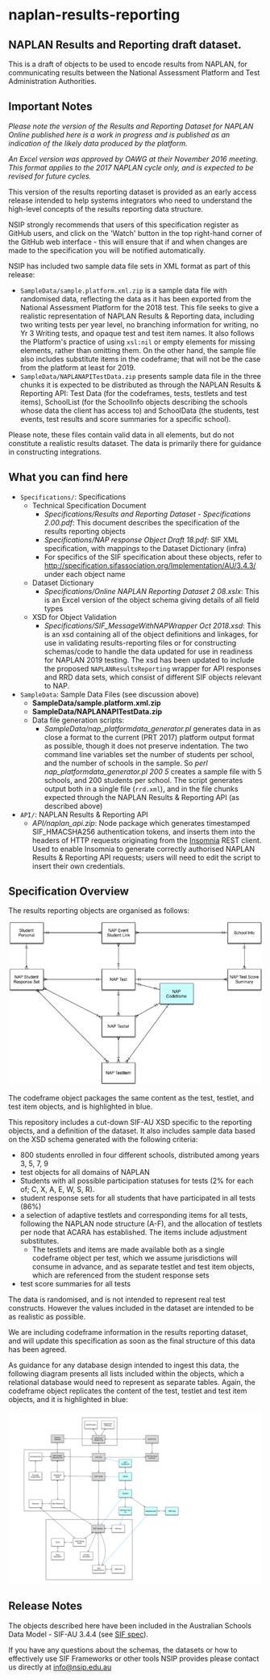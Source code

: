 # naplan-results-reporting


## NAPLAN Results and Reporting draft dataset. 
This is a draft of objects to be used to  encode results from NAPLAN, for communicating results between the National Assessment Platform and Test Administration Authorities.

## Important Notes

_Please note the version of the Results and Reporting Dataset for NAPLAN Online published here is a work in progress and is published as an indication of the likely data produced by the platform._
 
_An Excel version was approved by OAWG at their November 2016 meeting. This format applies to the 2017 NAPLAN cycle only, and is expected to be revised for future cycles._ 


This version of the results reporting dataset is provided as an early access release intended to help systems integrators who need to understand the high-level concepts of the results reporting data structure.

NSIP strongly recommends that users of this specification register as GitHub users, and click on the 'Watch' button in the top right-hand corner of the GitHub web interface - this will ensure that if and when changes are made to the specification you will be notified automatically.

NSIP has included two sample data file sets in XML format as part of this release: 

* `SampleData/sample.platform.xml.zip` is a sample data file with randomised data, reflecting the data as it has been exported from the National Assessment Platform for the 2018 test. This file seeks to give a realistic representation of NAPLAN Results & Reporting data, including two writing tests per year level, no branching information for writing, no Yr 3 Writing tests, and opaque test and test item names. It also follows the Platform's practice of using `xsl:nil` or empty elements for missing elements, rather than omitting them. On the other hand, the sample file also includes substitute items in the codeframe; that will not be the case from the platform at least for 2019.
* `SampleData/NAPLANAPITestData.zip` presents sample data file in the three chunks it is expected to be distributed as through the NAPLAN Results & Reporting API: Test Data (for the codeframes, tests, testlets and test items), SchoolList (for the SchoolInfo objects describing the schools whose data the client has access to) and SchoolData (the students, test events, test results and score summaries for a specific school).

Please note, these files contain valid data in all elements, but do not constitute a realistic results dataset. The data is primarily there for guidance in constructing integrations.


## What you can find here

* `Specifications/`: Specifications
  * Technical Specification Document
    * _Specifications/Results and Reporting Dataset - Specifications 2.00.pdf_: This document describes the specification of the results reporting objects
    * _Specifications/NAP response Object Draft 18.pdf_: SIF XML specification, with mappings to the Dataset Dictionary (infra)
    * For specifics of the SIF specification about these objects, refer to http://specification.sifassociation.org/Implementation/AU/3.4.3/ under each object name
  * Dataset Dictionary
    * _Specifications/Online NAPLAN Reporting Dataset 2 08.xslx_: This is an Excel version of the object schema giving details of all field types 
  * XSD for Object Validation
    * _Specifications/SIF_MessageWithNAPWrapper Oct 2018.xsd_: This is an xsd containing all of the object definitions and linkages, for use in validating results-reporting files or for constructing schemas/code to handle the data updated for use in readiness for NAPLAN 2019 testing. The xsd has been updated to include the proposed `NAPLANResultsReporting` wrapper for API responses and RRD data sets, which consist of different SIF objects relevant to NAP.
* `SampleData`: Sample Data Files (see discussion above)
  * **SampleData/sample.platform.xml.zip**
  * **SampleData/NAPLANAPITestData.zip**
  * Data file generation scripts:
    * _SampleData/nap_platformdata_generator.pl_ generates data in as close a format to the current (PRT 2017) platform output format as possible, though it does not preserve indentation. The two command line variables set the number of students per school, and the number of schools in the sample. So _perl nap_platformdata_generator.pl 200 5_ creates a sample file with 5 schools, and 200 students per school. The script generates output both in a single file (`rrd.xml`), and in the file chunks expected through the NAPLAN Results & Reporting API (as described above)
* `API/`: NAPLAN Results & Reporting API
  * _API/naplan_api.zip_: Node package which generates timestamped SIF_HMACSHA256 authentication tokens, and inserts them into the headers of HTTP requests originating from the [Insomnia](https://insomnia.rest) REST client. Used to enable Insomnia to generate correctly authorised NAPLAN Results & Reporting API requests; users will need to edit the script to insert their own credentials.

## Specification Overview
The results reporting objects are organised as follows:

![E-R diagram](https://raw.githubusercontent.com/nsip/naplan-results-reporting/master/images/NAPResponses.png "E-R diagram")

The codeframe object packages the same content as the test, testlet, and test item objects, and is highlighted in blue.

This repository includes a cut-down SIF-AU XSD specific to the reporting objects, and a definition of the dataset. It also includes sample data based on the XSD schema generated with the following criteria:  

* 800 students enrolled in four different schools, distributed among years 3, 5, 7, 9
* test objects for all domains of NAPLAN
* Students with all possible participation statuses for tests (2%  for each of; C, X, A, E, W, S, R).
* student response sets for all students that have participated in all tests (86%)
* a selection of adaptive testlets and corresponding items for all tests, following the NAPLAN node structure (A-F), and the allocation of testlets per node that ACARA has established. The items include adjustment substitutes.
  * The testlets and items are made available both as a single codeframe object per test, which we assume jurisdictions will consume in advance, and as separate testlet and test item objects, which are referenced from the student response sets
* test score summaries for all tests

The data is randomised, and is not intended to represent real test constructs. However the values included in the dataset are intended to be as realistic as possible.

We are including codeframe information in the results reporting dataset, and will update this specification as soon as the final structure of this data has been agreed.

As guidance for any database design intended to ingest this data, the following diagram presents all lists included within the objects, which a relational database would need to represent as separate tables. Again, the codeframe object replicates the content of the test, testlet and test item objects, and it is highlighted in blue:

![E-R diagram](https://raw.githubusercontent.com/nsip/naplan-results-reporting/master/images/NAPResponses1.png "Expanded E-R diagram")

## Release Notes

The objects described here have been included in the Australian Schools Data Model - SIF-AU 3.4.4 (see [SIF spec](http://specification.sifassociation.org/Implementation/AU/3.4.4/ )).

If you have any questions about the schemas, the datasets or how to effectively use SIF Frameworks or other tools NSIP provides please contact us directly at info@nsip.edu.au

<!--
## Scott notes library Install (to be cleaned up)

cpan install Data::GUID::Any
cpan install Data::Random::Contact
cpan install String::Random
cpan install Algorithm::LUHN
cpan install List::Compare
cpan install Text::Lorem
cpan install List::Compare
apt-get install wbritish
-->
